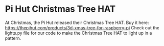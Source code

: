 # Pi Hut Christmas Tree HAT
At Christmas, the Pi Hut released their Christmas Tree HAT.
Buy it here: https://thepihut.com/products/3d-xmas-tree-for-raspberry-pi
Check out the lights.py file for our code to make the Christmas Tree HAT to light up in a pattern.
